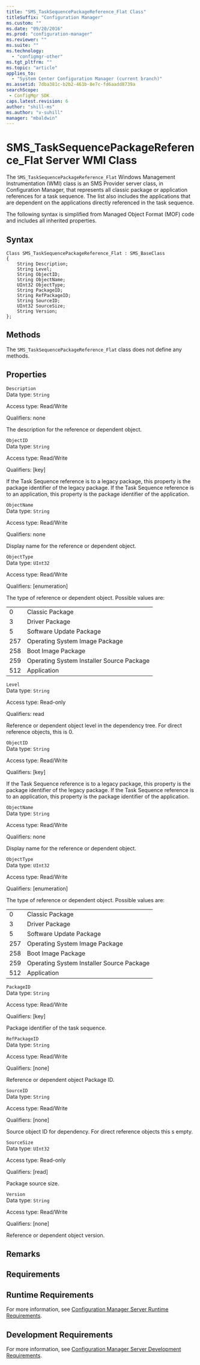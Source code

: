 ```yaml
---
title: "SMS_TaskSequencePackageReference_Flat Class"
titleSuffix: "Configuration Manager"
ms.custom: ""
ms.date: "09/20/2016"
ms.prod: "configuration-manager"
ms.reviewer: ""
ms.suite: ""
ms.technology:
  - "configmgr-other"
ms.tgt_pltfrm: ""
ms.topic: "article"
applies_to:
  - "System Center Configuration Manager (current branch)"
ms.assetid: 7dba381c-b2b2-461b-8e7c-fd6aadd8739asearchScope: - ConfigMgr SDK
caps.latest.revision: 6
author: "shill-ms"
ms.author: "v-suhill"
manager: "mbaldwin"
---
```

# SMS_TaskSequencePackageReference_Flat Server WMI Class
The `SMS_TaskSequencePackageReference_Flat` Windows Management Instrumentation (WMI) class is an SMS Provider server class, in Configuration Manager, that represents all classic package or application references for a task sequence. The list also includes the applications that are dependent on the applications directly referenced in the task sequence.  

 The following syntax is simplified from Managed Object Format (MOF) code and includes all inherited properties.  

## Syntax  

```  
Class SMS_TaskSequencePackageReference_Flat : SMS_BaseClass  
{  
    String Description;  
    String Level;  
    String ObjectID;  
    String ObjectName;  
    UInt32 ObjectType;  
    String PackageID;  
    String RefPackageID;  
    String SourceID;  
    UInt32 SourceSize;  
    String Version;  
};  
```  

## Methods  
 The `SMS_TaskSequencePackageReference_Flat` class does not define any methods.  

## Properties  
 `Description`  
 Data type: `String`  

 Access type: Read/Write  

 Qualifiers: none  

 The description for the reference or dependent object.  

 `ObjectID`  
 Data type: `String`  

 Access type: Read/Write  

 Qualifiers: [key]  

 If the Task Sequence reference is to a legacy package, this property is the package identifier of the legacy package. If the Task Sequence reference is to an application, this property is the package identifier of the application.  

 `ObjectName`  
 Data type: `String`  

 Access type: Read/Write  

 Qualifiers: none  

 Display name for the reference or dependent object.  

 `ObjectType`  
 Data type: `UInt32`  

 Access type: Read/Write  

 Qualifiers: [enumeration]  

 The type of reference or dependent object. Possible values are:  

|||  
|-|-|  
|0|Classic Package|  
|3|Driver Package|  
|5|Software Update Package|  
|257|Operating System Image Package|  
|258|Boot Image Package|  
|259|Operating System Installer Source Package|  
|512|Application|  

 `Level`  
 Data type: `String`  

 Access type: Read-only  

 Qualifiers: read  

 Reference or dependent object level in the dependency tree. For direct reference objects, this is 0.  

 `ObjectID`  
 Data type: `String`  

 Access type: Read/Write  

 Qualifiers: [key]  

 If the Task Sequence reference is to a legacy package, this property is the package identifier of the legacy package. If the Task Sequence reference is to an application, this property is the package identifier of the application.  

 `ObjectName`  
 Data type: `String`  

 Access type: Read/Write  

 Qualifiers: none  

 Display name for the reference or dependent object.  

 `ObjectType`  
 Data type: `UInt32`  

 Access type: Read/Write  

 Qualifiers: [enumeration]  

 The type of reference or dependent object. Possible values are:  

|||  
|-|-|  
|0|Classic Package|  
|3|Driver Package|  
|5|Software Update Package|  
|257|Operating System Image Package|  
|258|Boot Image Package|  
|259|Operating System Installer Source Package|  
|512|Application|  

 `PackageID`  
 Data type: `String`  

 Access type: Read/Write  

 Qualifiers: [key]  

 Package identifier of the task sequence.  

 `RefPackageID`  
 Data type: `String`  

 Access type: Read/Write  

 Qualifiers: [none]  

 Reference or dependent object Package ID.  

 `SourceID`  
 Data type: `String`  

 Access type: Read/Write  

 Qualifiers: [none]  

 Source object ID for dependency. For direct reference objects this s empty.  

 `SourceSize`  
 Data type: `UInt32`  

 Access type: Read-only  

 Qualifiers: [read]  

 Package source size.  

 `Version`  
 Data type: `String`  

 Access type: Read/Write  

 Qualifiers: [none]  

 Reference or dependent object version.  

## Remarks  

## Requirements  

## Runtime Requirements  
 For more information, see [Configuration Manager Server Runtime Requirements](../../../develop/core/reqs/server-runtime-requirements.md).  

## Development Requirements  
 For more information, see [Configuration Manager Server Development Requirements](../../../develop/core/reqs/server-development-requirements.md).

